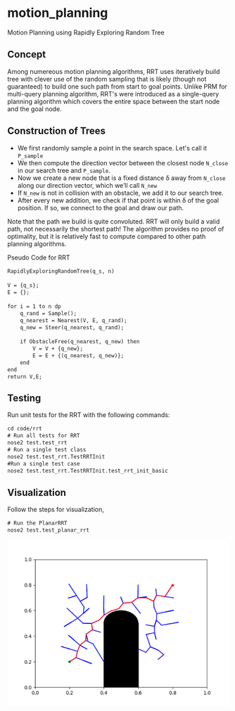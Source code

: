 # motion_planning
Motion Planning using Rapidly Exploring Random Tree

## Concept

Among numereous motion planning algorithms, RRT uses iteratively build tree with clever use of the random sampling that is likely (though not guaranteed) to build one such path from start to goal points. Unlike PRM for multi-query planning algorithm, RRT's were introduced as a single-query planning algorithm which covers the entire space between the start node and the goal node.

## Construction of Trees

- We first randomly sample a point in the search space. Let's call it `P_sample`
- We then compute the direction vector between the closest node `N_close` in our search tree and `P_sample`.
- Now we create a new node that is a fixed distance δ away from `N_close` along our direction vector, which we’ll call `N_new`
- If `N_new` is not in collision with an obstacle, we add it to our search tree.
- After every new addition, we check if that point is within δ of the goal position. If so, we connect to the goal and draw our path.

Note that the path we build is quite convoluted. RRT will only build a valid path, not necessarily the shortest path! The algorithm provides no proof of optimality, but it is relatively fast to compute compared to other path planning algorithms.

Pseudo Code for RRT
```
RapidlyExploringRandomTree(q_s, n)

V = {q_s};
E = {};

for i = 1 to n dp
    q_rand = Sample();
    q_nearest = Nearest(V, E, q_rand);
    q_new = Steer(q_nearest, q_rand);

    if ObstacleFree(q_nearest, q_new) then
        V = V + {q_new};
        E = E + {(q_nearest, q_new)};
    end
end
return V,E;

```
## Testing

Run unit tests for the RRT with the following commands:

```
cd code/rrt
# Run all tests for RRT
nose2 test.test_rrt
# Run a single test class
nose2 test.test_rrt.TestRRTInit
#Run a single test case
nose2 test.test_rrt.TestRRTInit.test_rrt_init_basic
```

## Visualization

Follow the steps for visualization,
```
# Run the PlanarRRT
nose2 test.test_planar_rrt
```
![RRT Tree](/Figure_1.png)
